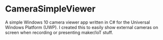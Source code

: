 # CameraSimpleViewer
A simple Windows 10 camera viewer app written in C# for the Universal Windows Platform (UWP). I created this to easily show external cameras on screen when recording or presenting maker/IoT stuff.
